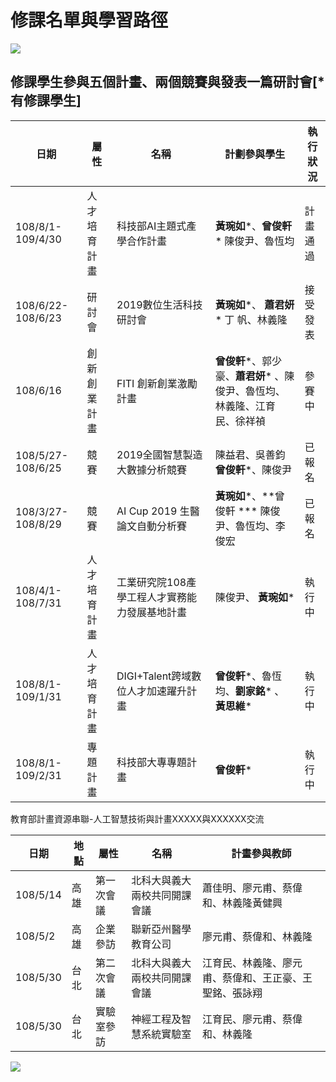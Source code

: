 修課名單與學習路徑
==
![](https://github.com/yihlonlin/Natural-Language-Processing/blob/master/image/list.jpg?raw=true)  

修課學生參與五個計畫、兩個競賽與發表一篇研討會[\*有修課學生]
--

| **日期** | **屬性** | **名稱** | **計劃參與學生** | **執行狀況** |
| --- | --- | --- | --- | --- |
| 108/8/1-109/4/30 | 人才培育計畫 | 科技部AI主題式產學合作計畫 | **黃琬如***、**曾俊軒*** 陳俊尹、魯恆均 | 計畫通過 |
| 108/6/22-108/6/23 | 研討會 | 2019數位生活科技研討會 | **黃琬如***、 **蕭君妍*** 丁  帆、林義隆 | 接受發表 |
| 108/6/16 | 創新創業計畫 | FITI 創新創業激勵計畫 | **曾俊軒***、郭少豪、**蕭君妍*** 、陳俊尹、魯恆均、林義隆、江育民、徐祥禎 | 參賽中 |
| 108/5/27-108/6/25 | 競賽 | 2019全國智慧製造大數據分析競賽 | 陳益君、吳善鈞 **曾俊軒***、陳俊尹 | 已報名 |
| 108/3/27-108/8/29 | 競賽 | AI Cup 2019 生醫論文自動分析賽 | **黃琬如***、**曾俊軒 *** 陳俊尹、魯恆均、李俊宏 | 已報名 |
| 108/4/1-108/7/31 | 人才培育計畫 | 工業研究院108產學工程人才實務能力發展基地計畫 | 陳俊尹、 **黃琬如*** | 執行中 |
| 108/8/1-109/1/31 | 人才培育計畫 | DIGI+Talent跨域數位人才加速躍升計畫 | **曾俊軒***、魯恆均、**劉家銘*** 、 **黃思維*** | 執行中 |
| 108/8/1-109/2/31 | 專題計畫 | 科技部大專專題計畫 | **曾俊軒*** | 執行中 |

教育部計畫資源串聯-人工智慧技術與計畫XXXXX與XXXXXX交流

| **日期** | **地點** | **屬性** | **名稱** | **計畫參與教師** |
| --- | --- | --- | --- | --- |
| 108/5/14 | 高雄 | 第一次會議 | 北科大與義大兩校共同開課會議 | 蕭佳明、廖元甫、蔡偉和、林義隆黃健興 |
| 108/5/2 | 高雄 | 企業參訪 | 聯新亞州醫學教育公司 | 廖元甫、蔡偉和、林義隆 |
| 108/5/30 | 台北 | 第二次會議 | 北科大與義大兩校共同開課會議 | 江育民、林義隆、廖元甫、蔡偉和、王正豪、王聖銘、張詠翔 |
| 108/5/30 | 台北 | 實驗室參訪 | 神經工程及智慧系統實驗室 | 江育民、廖元甫、蔡偉和、林義隆 |
  
![](https://github.com/yihlonlin/Natural-Language-Processing/blob/master/image/image01.jpg?raw=true)  
